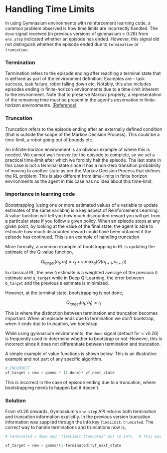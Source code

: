 # Handling Time Limits
In using Gymnasium environments with reinforcement learning code, a common problem observed is how time limits are incorrectly handled. The `done` signal received (in previous versions of gymnasium < 0.26) from `env.step` indicated whether an episode has ended. However, this signal did not distinguish whether the episode ended due to `termination` or `truncation`. 

### Termination
Termination refers to the episode ending after reaching a terminal state that is defined as part of the environment definition. Examples are - task success, task failure, robot falling down etc. Notably, this also includes episodes ending in finite-horizon environments due to a time-limit inherent to the environment. Note that to preserve Markov property, a representation of the remaining time must be present in the agent's observation in finite-horizon environments. [(Reference)](https://arxiv.org/abs/1712.00378)


### Truncation
Truncation refers to the episode ending after an externally defined condition (that is outside the scope of the Markov Decision Process). This could be a time-limit, a robot going out of bounds etc.

An infinite-horizon environment is an obvious example of where this is needed. We cannot wait forever for the episode to complete, so we set a practical time-limit after which we forcibly halt the episode. The last state in this case is not a terminal state since it has a non-zero transition probability of moving to another state as per the Markov Decision Process that defines the RL problem. This is also different from time-limits in finite horizon environments as the agent in this case has no idea about this time-limit. 


### Importance in learning code

Bootstrapping (using one or more estimated values of a variable to update estimates of the same variable) is a key aspect of Reinforcement Learning. A value function will tell you how much discounted reward you will get from a particular state if you follow a given policy. When an episode stops at any given point, by looking at the value of the final state, the agent is able to estimate how much discounted reward could have been obtained if the episode has continued. This is an example of handling truncation.  


More formally, a common example of bootstrapping in RL is updating the estimate of the Q-value function, 

```math
Q_{target}(o_t, a_t) = r_t + \gamma . \max_a(Q(o_{t+1}, a_{t+1}))
```
In classical RL, the new `Q` estimate is a weighted average of the previous `Q` estimate and `Q_target` while in Deep Q-Learning, the error between `Q_target` and the previous `Q` estimate is minimized.

However, at the terminal state, bootstrapping is not done,

```math
Q_{target}(o_t, a_t) = r_t
```

This is where the distinction between termination and truncation becomes important. When an episode ends due to termination we don't bootstrap, when it ends due to truncation, we bootstrap.

While using gymnasium environments, the `done` signal (default for < v0.26) is frequently used to determine whether to bootstrap or not. However, this is incorrect since it does not differentiate between termination and truncation.

A simple example of value functions is shown below. This is an illustrative example and not part of any specific algorithm.

```python
# INCORRECT
vf_target = rew + gamma * (1-done)* vf_next_state
```

This is incorrect in the case of episode ending due to a truncation, where bootstrapping needs to happen but it doesn't. 

### Solution

From v0.26 onwards, Gymnasium's `env.step` API returns both termination and truncation information explicitly. In the previous version truncation information was supplied through the info key `TimeLimit.truncated`. The correct way to handle terminations and truncations now is, 

```python
# terminated = done and 'TimeLimit.truncated' not in info   # This was needed in previous versions. 

vf_target = rew + gamma*(1-terminated)*vf_next_state
```
